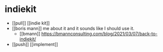# indiekit

- [[pull]] [[indie kit]]
- [[boris mann]] me about it and it sounds like I should use it.
  - [[bmann]] https://bmannconsulting.com/blog/2021/03/07/back-to-indiekit/
- [[push]] [[implement]]




